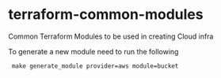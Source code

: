 # terraform-common-modules
Common Terraform Modules to be used in creating Cloud infra

To generate a new module need to run the following

```
 make generate_module provider=aws module=bucket
```
